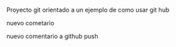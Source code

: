 Proyecto git orientado a un ejemplo de como usar git hub

nuevo cometario

nuevo comentario a github push
